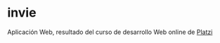 # invie
Aplicación Web, resultado del curso de desarrollo Web online de [Platzi](http://www.platzi.com)
